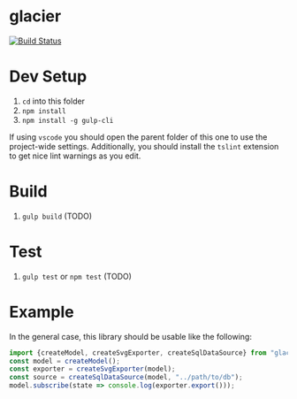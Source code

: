 # glacier

[![Build Status](https://travis-ci.org/glimpseio/glacier.png)](https://travis-ci.org/glimpseio/glacier)

Dev Setup
=====

1. `cd` into this folder
2. `npm install`
3. `npm install -g gulp-cli`

If using `vscode` you should open the parent folder of this one to use the project-wide settings. Additionally, you should install the `tslint` extension to get nice lint warnings as you edit.

Build
=====
1. `gulp build` (TODO)

Test
=====
1. `gulp test` or `npm test` (TODO)


Example
=======
In the general case, this library should be usable like the following:
```ts
import {createModel, createSvgExporter, createSqlDataSource} from "glacier";
const model = createModel();
const exporter = createSvgExporter(model);
const source = createSqlDataSource(model, "../path/to/db");
model.subscribe(state => console.log(exporter.export()));
```
